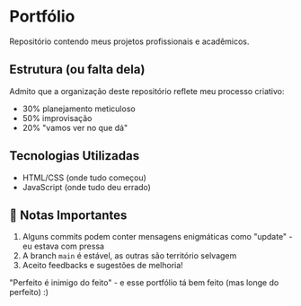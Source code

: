 # Portfólio  

Repositório contendo meus projetos profissionais e acadêmicos. 

## Estrutura (ou falta dela)

Admito que a organização deste repositório reflete meu processo criativo:
- 30% planejamento meticuloso
- 50% improvisação
- 20% "vamos ver no que dá"

## Tecnologias Utilizadas

- HTML/CSS (onde tudo começou)
- JavaScript (onde tudo deu errado)

## 📌 Notas Importantes

1. Alguns commits podem conter mensagens enigmáticas como "update" - eu estava com pressa
2. A branch `main` é estável, as outras são território selvagem
3. Aceito feedbacks e sugestões de melhoria!

"Perfeito é inimigo do feito" - e esse portfólio tá bem feito (mas longe do perfeito) :)
